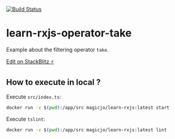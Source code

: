 [![Build Status](https://travis-ci.org/magicjo/learn-rxjs-operator-take.svg?branch=master)](https://travis-ci.org/magicjo/learn-rxjs-operator-take)

# learn-rxjs-operator-take

Example about the filtering operator `take`.

[Edit on StackBlitz ⚡️](https://stackblitz.com/edit/learn-rxjs-operator-take)

## How to execute in local ?

Execute `src/index.ts`:
```bash
docker run -v $(pwd):/app/src magicjo/learn-rxjs:latest start
```

Execute `tslint`:
```bash
docker run -v $(pwd):/app/src magicjo/learn-rxjs:latest lint
```
